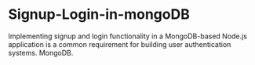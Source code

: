 # Signup-Login-in-mongoDB
Implementing signup and login functionality in a MongoDB-based Node.js application is a common requirement for building user authentication systems. MongoDB.
